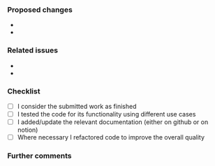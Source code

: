 <!--
Thank you very much for your pull request to the OpenBAS project! We as a community driven project depend on support and contributions like this!

Thus already a BIG THANK YOU upfront to you for choosing to help with your PR.
-->

### Proposed changes

*
*

### Related issues

*
*

### Checklist

<!--
Please submit the source code in a way, where you could honestly say `This code is finished`.
If you feel that there are possibilities for improving the code quality, please do so.
By doing this, you are actively helping us to improve the quality of the entire OpenBAS project.
-->

- [ ] I consider the submitted work as finished
- [ ] I tested the code for its functionality using different use cases
- [ ] I added/update the relevant documentation (either on github or on notion)
- [ ] Where necessary I refactored code to improve the overall quality

<!-- For completed items, change [ ] to [x]. -->

### Further comments

<!-- If this is a relatively large or complex change, kick off the discussion by explaining why you chose the solution you did and what alternatives you considered, etc... -->
